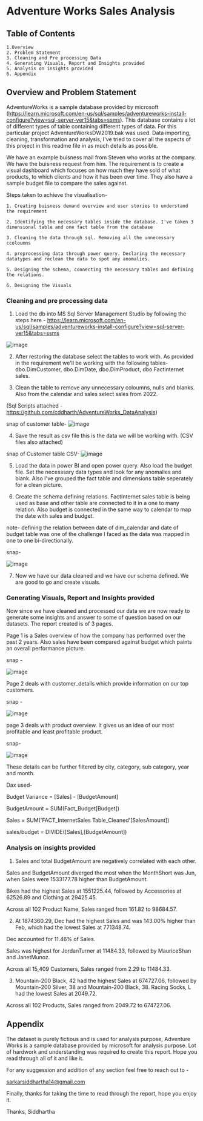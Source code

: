 
# Adventure Works Sales Analysis




## Table of Contents



    1.Overview
    2. Problem Statement
    3. Cleaning and Pre processing Data
    4. Generating Visuals, Report and Insights provided
    5. Analysis on insights provided
    6. Appendix





## Overview and Problem Statement


AdventureWorks is a sample database provided by microsoft (https://learn.microsoft.com/en-us/sql/samples/adventureworks-install-configure?view=sql-server-ver15&tabs=ssms). This database contains a lot of different types of table containing different types of data. For this particular project AdventureWorksDW2019.bak was used. Data importing, cleaning, transformation and analysis, I've tried to cover all the aspects of this project in this readme file in as much details as possible. 

We have an example buisness mail from Steven who works at the company. We have the buisness request from him. The requirement is to create a visual dashboard which focuses on how much they have sold of what products, to which clients and how it has been over time.
They also have a sample budget file to compare the sales against.

Steps taken to achieve the visualisation-
    
    1. Creating buisness demand overview and user stories to understand the requirement

    2. Identifying the necessary tables inside the database. I've taken 3 dimensional table and one fact table from the database

    3. Cleaning the data through sql. Removing all the unnecessary ccoloumns

    4. preprocessing data through power query. Declaring the necessary datatypes and reclean the data to spot any anomalies.

    5. Designing the schema, connecting the necessary tables and defining the relations.

    6. Designing the Visuals



### Cleaning and pre processing data 

1. Load the db into MS Sql Server Management Studio by following the steps here -
https://learn.microsoft.com/en-us/sql/samples/adventureworks-install-configure?view=sql-server-ver15&tabs=ssms


![image](https://github.com/user-attachments/assets/b2504ee7-2858-429f-b56e-62e4529112c7)


2. After restoring the database select the tables to work with. As provided in the requirement we'll be working with the following tables-
dbo.DimCustomer, dbo.DimDate, dbo.DimProduct, dbo.Factinternet sales.

3. Clean the table to remove any unnecessary coloumns, nulls and blanks. Also from the calendar and sales select sales from 2022.

(Sql Scripts attached - https://github.com/cddharth/AdventureWorks_DataAnalysis)

snap of customer table-
![image](https://github.com/user-attachments/assets/6f38bf51-858a-4d74-aa34-5c130347ddb8)


4. Save the result as csv file this is the data we will be working with.
(CSV files also attached)

snap of Customer table CSV-
![image](https://github.com/user-attachments/assets/229eafe6-8ef2-4c14-9c32-133c0f2d599b)


5. Load the data in power BI and open power query. Also load the budget file. Set the necesssary data types and look for any anomalies and blank. Also I've grouped the fact table and dimensions table seperately for a clean picture.

6. Create the schema defining relations. FactInternet sales table is being used as base and other table are connected to it in a one to many relation. Also budget is connected in the same way to calendar to map the date with sales and budget.

note- defining the relation between date of dim_calendar and date of budget table was one of the challenge I faced as the data was mapped in one to one bi-directionally.


snap-

![image](https://github.com/user-attachments/assets/60c3891c-b831-4698-90b4-f2e02ec7c2f8)


7. Now we have our data cleaned and we have our schema defined. We are good to go and create visuals.



### Generating Visuals, Report and Insights provided

Now since we have cleaned and processed our data we are now ready to generate some insights and answer to some of question based on our datasets. The report created is of 3 pages. 

Page 1 is a Sales overview of how the company has performed over the past 2 years. Also sales have been compared against budget which paints an overall performance picture.

snap - 

![image](https://github.com/user-attachments/assets/00d39128-6aa6-475a-8bc2-408fea3088ef)


Page 2 deals with customer_details which provide information on our top customers.

snap - 

![image](https://github.com/user-attachments/assets/24a78b83-824f-4108-b329-4516cd08fe13)


page 3 deals with product overview. It gives us an idea of our most profitable and least profitable product.

snap-

![image](https://github.com/user-attachments/assets/f0da5613-71d3-4af9-ac1f-31d272aa306d)



These details can be further filtered by city, category, sub category, year and month.


Dax used-

Budget Variance = [Sales] - [BudgetAmount]

BudgetAmount = SUM(Fact_Budget[Budget])

Sales = SUM('FACT_InternetSales Table_Cleaned'[SalesAmount])

sales/budget = DIVIDE([Sales],[BudgetAmount])






### Analysis on insights provided

1. Sales and total BudgetAmount are negatively correlated with each other.

Sales and BudgetAmount diverged the most when the MonthShort was Jun, when Sales were 1533177.78 higher than BudgetAmount.

Bikes had the highest Sales at 1551225.44, followed by Accessories at 62526.89 and Clothing at 29425.45.

Across all 102 Product Name, Sales ranged from 161.82 to 98684.57.

2. At 1874360.29, Dec had the highest Sales and was 143.00% higher than Feb, which had the lowest Sales at 771348.74.

Dec accounted for 11.46% of Sales.


Sales was highest for JordanTurner at 11484.33, followed by MauriceShan and JanetMunoz.

Across all 15,409 Customers, Sales ranged from 2.29 to 11484.33.

3. Mountain-200 Black, 42 had the highest Sales at 674727.06, followed by Mountain-200 Silver, 38 and Mountain-200 Black, 38. Racing Socks, L had the lowest Sales at 2049.72.

Across all 102 Products, Sales ranged from 2049.72 to 674727.06.





## Appendix

The dataset is purely fictious and is used for analysis purpose, Adventure Works is a sample database provided by microsoft for analysis purpose. Lot of hardwork and understanding was required to create this report. Hope you read through all of it and like it.

For any suggession and addition of any section feel free to reach out to -

sarkarsiddhartha14@gmail.com

Finally, thanks for taking the time to read through the report, hope you enjoy it.

Thanks,
Siddhartha









 
